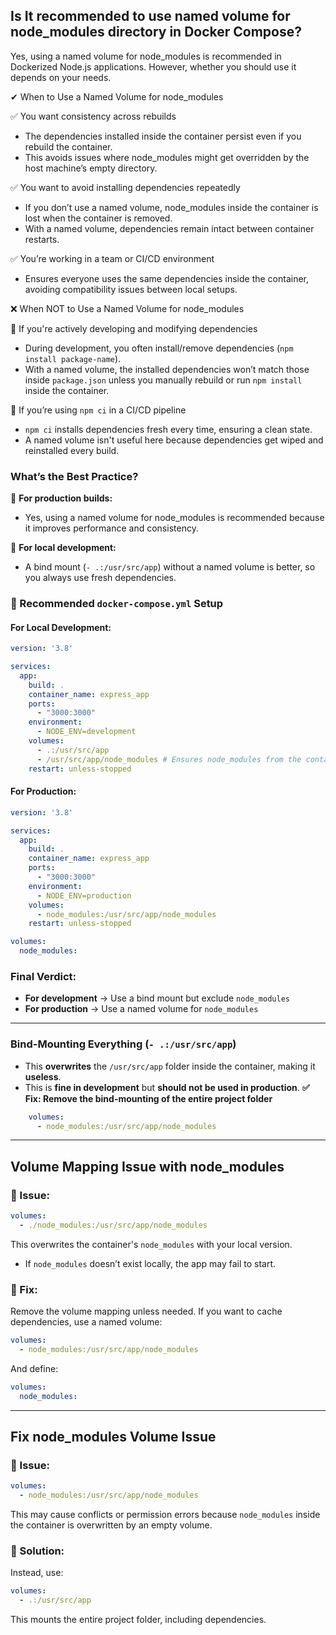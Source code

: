 
## Is It recommended to use named volume for node_modules directory in Docker Compose?
Yes, using a named volume for node_modules is recommended in Dockerized Node.js applications. However, whether you should use it depends on your needs.

✔ When to Use a Named Volume for node_modules

✅ You want consistency across rebuilds
- The dependencies installed inside the container persist even if you rebuild the container.
- This avoids issues where node_modules might get overridden by the host machine’s empty directory.

✅ You want to avoid installing dependencies repeatedly
- If you don’t use a named volume, node_modules inside the container is lost when the container is removed.
- With a named volume, dependencies remain intact between container restarts.

✅ You’re working in a team or CI/CD environment
- Ensures everyone uses the same dependencies inside the container, avoiding compatibility issues between local setups.

❌ When NOT to Use a Named Volume for node_modules

🚫 If you're actively developing and modifying dependencies
- During development, you often install/remove dependencies (`npm install package-name`).
- With a named volume, the installed dependencies won’t match those inside `package.json` unless you manually rebuild or run `npm install` inside the container.

🚫 If you’re using `npm ci` in a CI/CD pipeline
- `npm ci` installs dependencies fresh every time, ensuring a clean state.
- A named volume isn't useful here because dependencies get wiped and reinstalled every build.

### What’s the Best Practice?

🔹 **For production builds:**
- Yes, using a named volume for node_modules is recommended because it improves performance and consistency.

🔹 **For local development:**
- A bind mount (`- .:/usr/src/app`) without a named volume is better, so you always use fresh dependencies.

### 🚀 Recommended `docker-compose.yml` Setup

#### For Local Development:
```yaml
version: '3.8'

services:
  app:
    build: .
    container_name: express_app
    ports:
      - "3000:3000"
    environment:
      - NODE_ENV=development
    volumes:
      - .:/usr/src/app
      - /usr/src/app/node_modules # Ensures node_modules from the container is used
    restart: unless-stopped
```

#### For Production:
```yaml
version: '3.8'

services:
  app:
    build: .
    container_name: express_app
    ports:
      - "3000:3000"
    environment:
      - NODE_ENV=production
    volumes:
      - node_modules:/usr/src/app/node_modules
    restart: unless-stopped

volumes:
  node_modules:
```

### Final Verdict:
- **For development** → Use a bind mount but exclude `node_modules`
- **For production** → Use a named volume for `node_modules`

---


### Bind-Mounting Everything (`- .:/usr/src/app`)
- This **overwrites** the `/usr/src/app` folder inside the container, making it **useless**.
- This is **fine in development** but **should not be used in production**.
**✅ Fix: Remove the bind-mounting of the entire project folder**

```yaml
    volumes:
      - node_modules:/usr/src/app/node_modules
```

---

## Volume Mapping Issue with node_modules

### 📌 Issue:
```yaml
volumes:
  - ./node_modules:/usr/src/app/node_modules
```
This overwrites the container's `node_modules` with your local version.
- If `node_modules` doesn’t exist locally, the app may fail to start.

### 📌 Fix:
Remove the volume mapping unless needed. If you want to cache dependencies, use a named volume:

```yaml
volumes:
  - node_modules:/usr/src/app/node_modules
```

And define:

```yaml
volumes:
  node_modules:
```

---

## Fix node_modules Volume Issue

### 📌 Issue:
```yaml
volumes:
  - node_modules:/usr/src/app/node_modules
```
This may cause conflicts or permission errors because `node_modules` inside the container is overwritten by an empty volume.

### 📌 Solution:
Instead, use:

```yaml
volumes:
  - .:/usr/src/app
```

This mounts the entire project folder, including dependencies.


